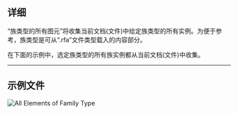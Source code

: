 ## 详细
“族类型的所有图元”将收集当前文档(文件)中给定族类型的所有实例。为便于参考，族类型是可从“.rfa”文件类型载入的内容部分。

在下面的示例中，选定族类型的所有族实例都从当前文档(文件)中收集。
___
## 示例文件

![All Elements of Family Type](./DSRevitNodesUI.ElementsOfFamilyType_img.jpg)
